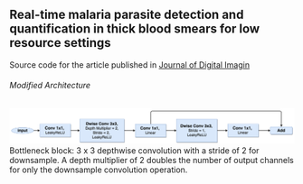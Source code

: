 ## Real-time  malaria parasite detection and  quantification in thick blood smears for low resource settings
Source code for the article published in [Journal of Digital Imagin ](https://link.springer.com/article/10.1007/s10278-019-00284-2)
###### Modified Architecture
![Bottleneck](https://github.com/chibuta/malaria-parasite-quantification/blob/master/bottleneck.jpg)
Bottleneck block: 3 x 3 depthwise convolution with a stride of 2 for downsample. A depth multiplier of 2 doubles the number of output channels for only the downsample convolution operation.



